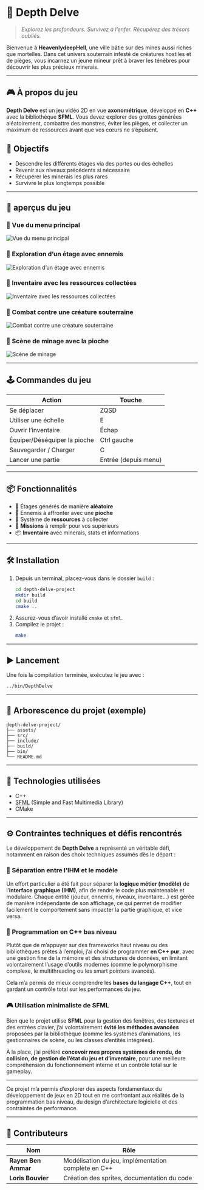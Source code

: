

# 🌌 Depth Delve

> *Explorez les profondeurs. Survivez à l’enfer. Récupérez des trésors oubliés.*

Bienvenue à **HeavenlydeepHell**, une ville bâtie sur des mines aussi riches que mortelles. Dans cet univers souterrain infesté de créatures hostiles et de pièges, vous incarnez un jeune mineur prêt à braver les ténèbres pour découvrir les plus précieux minerais.

---

## 🎮 À propos du jeu

**Depth Delve** est un jeu vidéo 2D en vue **axonométrique**, développé en **C++** avec la bibliothèque **SFML**. Vous devez explorer des grottes générées aléatoirement, combattre des monstres, éviter les pièges, et collecter un maximum de ressources avant que vos cœurs ne s’épuisent.


## 🧭 Objectifs

- Descendre les différents étages via des portes ou des échelles
- Revenir aux niveaux précédents si nécessaire
- Récupérer les minerais les plus rares
- Survivre le plus longtemps possible

---

## 📸 aperçus du jeu

### 📌 Vue du menu principal  
![Vue du menu principal](assets/captures/menu.png)

### 📌 Exploration d’un étage avec ennemis  
![Exploration d’un étage avec ennemis](assets/captures/exploration.png)

### 📌 Inventaire avec les ressources collectées  
![Inventaire avec les ressources collectées](assets/captures/inventaire.png)

### 📌 Combat contre une créature souterraine  
![Combat contre une créature souterraine](assets/captures/combat.png)

### 📌 Scène de minage avec la pioche  
![Scène de minage](assets/captures/minage.png)


---

## 🕹️ Commandes du jeu

| Action                  | Touche                |
|------------------------|-----------------------|
| Se déplacer            | ZQSD                  |
| Utiliser une échelle   | E                     |
| Ouvrir l’inventaire    | Échap                 |
| Équiper/Déséquiper la pioche | Ctrl gauche     |
| Sauvegarder / Charger  | C                     |
| Lancer une partie      | Entrée (depuis menu)  |

---

## 📦 Fonctionnalités

- 🧱 Étages générés de manière **aléatoire**
- 👾 Ennemis à affronter avec une **pioche**
- 💎 Système de **ressources** à collecter
- 🧭 **Missions** à remplir pour vos supérieurs
- 📦 **Inventaire** avec minerais, stats et informations

---

## 🛠️ Installation

1. Depuis un terminal, placez-vous dans le dossier `build` :
   ```bash
   cd depth-delve-project
   mkdir build
   cd build
   cmake ..
   ```
2. Assurez-vous d’avoir installé `cmake` et `sfml`.
3. Compilez le projet :
   ```bash
   make
   ```

---

## ▶️ Lancement

Une fois la compilation terminée, exécutez le jeu avec :
```bash
../bin/DepthDelve
```

---

## 📁 Arborescence du projet (exemple)

```
depth-delve-project/
├── assets/
├── src/
├── include/
├── build/
├── bin/
└── README.md
```

---

## 🔧 Technologies utilisées

- C++
- [SFML](https://www.sfml-dev.org/) (Simple and Fast Multimedia Library)
- CMake


---

## ⚙️ Contraintes techniques et défis rencontrés

Le développement de **Depth Delve** a représenté un véritable défi, notamment en raison des choix techniques assumés dès le départ :

### 🔄 Séparation entre l’IHM et le modèle

Un effort particulier a été fait pour séparer la **logique métier (modèle)** de l’**interface graphique (IHM)**, afin de rendre le code plus maintenable et modulaire. Chaque entité (joueur, ennemis, niveaux, inventaire…) est gérée de manière indépendante de son affichage, ce qui permet de modifier facilement le comportement sans impacter la partie graphique, et vice versa.

### 🧵 Programmation en C++ bas niveau

Plutôt que de m’appuyer sur des frameworks haut niveau ou des bibliothèques prêtes à l’emploi, j’ai choisi de programmer **en C++ pur**, avec une gestion fine de la mémoire et des structures de données, en limitant volontairement l’usage d’outils modernes (comme le polymorphisme complexe, le multithreading ou les smart pointers avancés).

Cela m’a permis de mieux comprendre les **bases du langage C++**, tout en gardant un contrôle total sur les performances du jeu.

### 🎮 Utilisation minimaliste de SFML

Bien que le projet utilise **SFML** pour la gestion des fenêtres, des textures et des entrées clavier, j’ai volontairement **évité les méthodes avancées** proposées par la bibliothèque (comme les systèmes d’animations, les gestionnaires de scène, ou les classes d’entités intégrées).

À la place, j’ai préféré **concevoir mes propres systèmes de rendu, de collision, de gestion de l’état du jeu et d’inventaire**, pour une meilleure compréhension du fonctionnement interne et un contrôle total sur le gameplay.

---

Ce projet m’a permis d’explorer des aspects fondamentaux du développement de jeux en 2D tout en me confrontant aux réalités de la programmation bas niveau, du design d’architecture logicielle et des contraintes de performance.





---

## 👥 Contributeurs

| Nom                  | Rôle                                             |
|----------------------|--------------------------------------------------|
| **Rayen Ben Ammar**  | Modélisation du jeu, implémentation complète en C++ |
| **Loris Bouvier**    | Création des sprites, documentation du code      |

